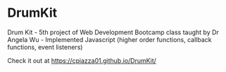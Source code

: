 # DrumKit
Drum Kit - 5th project of Web Development Bootcamp class taught by Dr Angela Wu - Implemented Javascript (higher order functions, callback functions, event listeners)

Check it out at https://cpiazza01.github.io/DrumKit/

